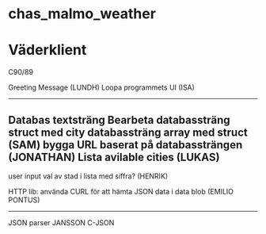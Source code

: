 # chas_malmo_weather

# Väderklient

C90/89

Greeting Message (LUNDH)
Loopa programmets UI (ISA)


----
Databas textsträng
Bearbeta databassträng
struct med city databassträng array med struct  (SAM)
bygga URL baserat på databassträngen (JONATHAN)
Lista avilable cities (LUKAS)
---

user input
    val av stad i lista med siffra? (HENRIK)


HTTP lib:
använda CURL för att hämta JSON data i data blob (EMILIO PONTUS)



-----------

JSON parser JANSSON C-JSON


